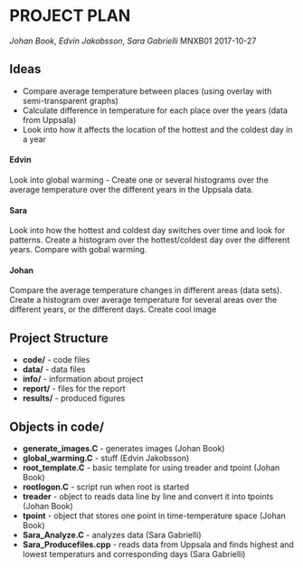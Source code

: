 # PROJECT PLAN
*Johan Book*, *Edvin Jakobsson*, *Sara Gabrielli*
MNXB01 2017-10-27

## Ideas
- Compare average temperature between places (using overlay with semi-transparent graphs)
- Calculate difference in temperature for each place over the years (data from Uppsala)
- Look into how it affects the location of the hottest and the coldest day in a year
  
#### Edvin
Look into global warming - Create one or several histograms over the average temperature over the different years in the Uppsala data.

#### Sara 	
Look into how the hottest and coldest day switches over time and look for patterns. Create a histogram over the hottest/coldest day over the different years. Compare with gobal warming.

#### Johan
Compare the average temperature changes in different areas (data sets). Create a histogram over average temperature for several areas over the different years, or the different days. Create cool image

## Project Structure
- **code/** - code files
- **data/** - data files
- **info/** - information about project
- **report/** - files for the report
- **results/** - produced figures
  
## Objects in code/
- **generate_images.C** - generates images (Johan Book)
- **global_warming.C** - stuff (Edvin Jakobsson)
- **root_template.C** - basic template for using treader and tpoint (Johan Book)
- **rootlogon.C** - script run when root is started
- **treader** - object to reads data line by line and convert it into tpoints (Johan Book) 
- **tpoint** - object that stores one point in time-temperature space (Johan Book)
- **Sara_Analyze.C** - analyzes data (Sara Gabrielli)
- **Sara_Producefiles.cpp** - reads data from Uppsala and finds highest and lowest temperaturs and corresponding days (Sara Gabrielli)
